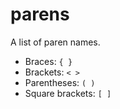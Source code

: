 # parens

A list of paren names.

- Braces: `{ }`
- Brackets: `< >`
- Parentheses: `( )`
- Square brackets: `[ ]`
